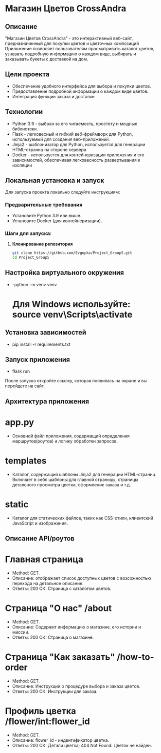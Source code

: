 # Магазин Цветов CrossAndra

## Описание

"Магазин Цветов CrossAndra" - это интерактивный веб-сайт, предназначенный для покупки цветов и цветочных композиций
Приложение позволяет пользователям просматривать каталог цветов, узнавать подробную информацию о каждом виде, выбирать
и заказывать букеты с доставкой на дом.

## Цели проекта

- Обеспечение удобного интерфейса для выбора и покупки цветов.
- Предоставление подробной информации о каждом виде цветов.
- Интеграция функции заказа и доставки

## Технологии

- Python 3.9 - выбран за его читаемость, простоту и мощные библиотеки.
- Flask - легковесный и гибкий веб-фреймворк для Python, используемый для создания веб-приложений.
- Jinja2 - шаблонизатор для Python, используется для генерации HTML-страниц на стороне сервера
- Docker - используется для контейнеризации приложения и его зависимостей, обеспечивая легковесность развертывания и изоляции

## Локальная установка и запуск

Для запуска проекта локально следуйте инструкциям:

### Предварительные требования

- Установите Python 3.9 или выше.
- Установите Docker (для контейнеризации).

### Шаги для запуска:

1. **Клонирование репозитория**

   ```bash
   git clone https://github.com/Evgopka/Project_Group5.git
   cd Project_Group5

## Настройка виртуального окружения

- -python -m venv venv
   # Для Windows используйте: source venv\Scripts\activate

## Установка зависимостей

- pip install -r requirements.txt

## Запуск приложения

- flask run

После запуска откройте ссылку, которая появилась на экране и вы перейдете на сайт.

## Архитектура приложения

# app.py

- Основной файл приложения, содержащий определения маршрутов(роутов) и логику обработки запросов.

# templates

- Каталог, содержащий шаблоны Jinja2 для генерации HTML-страниц. Включает в себя шаблоны для главной страницы,
страницы детального просмотра цветка, оформление заказа и т.д.

# static

- Каталог для статических файлов, таких  как CSS-стили, клиентский JavaScript и изображения.

## Описание API/роутов

# Главная страница

- Method: GET.
- Описание: отображает список доступных цветов с возсожностью перехода на детальное описание.
- Ответы: 200 ОК: Страница с каталогом цветов.

# Страница "О нас" /about

- Method: GET.
- Описание: Содержит информацию о магазине, его истории и миссии.
- Ответы: 200 ОК: Страница о магазине.

# Страница "Как заказать" /how-to-order
- Method: GET.
- Описание: Инструкции о процедуре выбора и заказа цветов.
- Ответы: 200 ОК: Инструкции для заказа.

# Профиль цветка /flower/int:flower_id
- Method: GET.
- Описание: flower_id - индентификатор цветка.
- Ответы: 200 ОК: Детали цветка; 404 Not Found: Цветок не найден.



